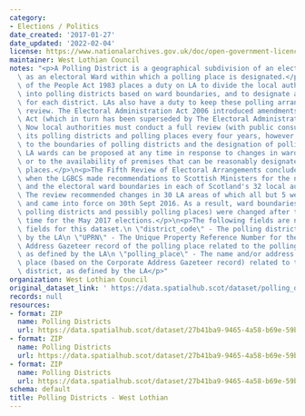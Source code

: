 ```yaml
---
category:
- Elections / Politics
date_created: '2017-01-27'
date_updated: '2022-02-04'
license: https://www.nationalarchives.gov.uk/doc/open-government-licence/version/3/
maintainer: West Lothian Council
notes: "<p>A Polling District is a geographical subdivision of an electoral area such\
  \ as an electoral Ward within which a polling place is designated.</p>\n<p>The Representation\
  \ of the People Act 1983 places a duty on LA to divide the local authority area\
  \ into polling districts based on ward boundaries, and to designate a polling place\
  \ for each district. LAs also have a duty to keep these polling arrangements under\
  \ review. The Electoral Administration Act 2006 introduced amendments to the 1983\
  \ Act (which in turn has been superseded by The Electoral Administration Act 2013).\
  \ Now local authorities must conduct a full review (with public consultation) of\
  \ its polling districts and polling places every four years, however adjustments\
  \ to the boundaries of polling districts and the designation of polling places within\
  \ LA wards can be proposed at any time in response to changes in ward boundaries\
  \ or to the availability of premises that can be reasonably designated as polling\
  \ places.</p>\n<p>The Fifth Review of Electoral Arrangements concluded in May 2016\
  \ when the LGBCS made recommendations to Scottish Ministers for the number of Councillors\
  \ and the electoral ward boundaries in each of Scotland's 32 local authorities.\
  \ The review recommended changes in 30 LA areas of which all but 5 were accepted\
  \ and came into force on 30th Sept 2016. As a result, ward boundaries (and therefore\
  \ polling districts and possibly polling places) were changed after this date in\
  \ time for the May 2017 elections.</p>\n<p>The following fields are now MANDATORY\
  \ fields for this dataset.\n \"district_code\" - The polling district code, as defined\
  \ by the LA\n \"UPRN\" - The Unique Property Reference Number for the Corporate\
  \ Address Gazeteer record of the polling place related to the polling district,\
  \ as defined by the LA\n \"polling_place\" - The name and/or address of the polling\
  \ place (based on the Corporate Address Gazeteer record) related to the polling\
  \ district, as defined by the LA</p>"
organization: West Lothian Council
original_dataset_link: ' https://data.spatialhub.scot/dataset/polling_districts-wl'
records: null
resources:
- format: ZIP
  name: Polling Districts
  url: https://data.spatialhub.scot/dataset/27b41ba9-9465-4a58-b69e-59bfe3c3bc44/resource/7e2e2f5c-e3b6-497d-ab34-28d2c07906bb/download/pollingdistricts.zip
- format: ZIP
  name: Polling Districts
  url: https://data.spatialhub.scot/dataset/27b41ba9-9465-4a58-b69e-59bfe3c3bc44/resource/1084eba2-0bca-4c43-9993-1a1c0e3007c3/download/pollingdistricts.zip
- format: ZIP
  name: Polling Districts
  url: https://data.spatialhub.scot/dataset/27b41ba9-9465-4a58-b69e-59bfe3c3bc44/resource/2c08441d-bd64-4c8c-b4a1-360545f3a003/download/wl_pollingdistricts.zip
schema: default
title: Polling Districts - West Lothian
---
```

